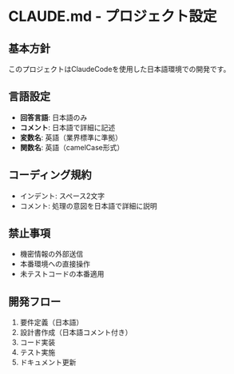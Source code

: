 # CLAUDE.md - プロジェクト設定

## 基本方針
このプロジェクトはClaudeCodeを使用した日本語環境での開発です。

## 言語設定
- **回答言語**: 日本語のみ
- **コメント**: 日本語で詳細に記述
- **変数名**: 英語（業界標準に準拠）
- **関数名**: 英語（camelCase形式）

## コーディング規約
- インデント: スペース2文字
- コメント: 処理の意図を日本語で詳細に説明

## 禁止事項
- 機密情報の外部送信
- 本番環境への直接操作
- 未テストコードの本番適用

## 開発フロー
1. 要件定義（日本語）
2. 設計書作成（日本語コメント付き）
3. コード実装
4. テスト実施
5. ドキュメント更新
